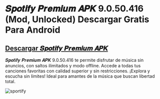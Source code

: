 # 𝑺𝒑𝒐𝒕𝒊𝒇𝒚 𝑷𝒓𝒆𝒎𝒊𝒖𝒎 𝑨𝑷𝑲 9.0.50.416 (Mod, Unlocked) Descargar Gratis Para Android

## [Descargar 𝑺𝒑𝒐𝒕𝒊𝒇𝒚 𝑷𝒓𝒆𝒎𝒊𝒖𝒎 𝑨𝑷𝑲](https://sites.google.com/view/spotify-premium-apk-9050416/home)
𝑺𝒑𝒐𝒕𝒊𝒇𝒚 𝑷𝒓𝒆𝒎𝒊𝒖𝒎 𝑨𝑷𝑲 9.0.50.416 te permite disfrutar de música sin anuncios, con saltos ilimitados y modo offline. Accede a todas tus canciones favoritas con calidad superior y sin restricciones. ¡Explora y escucha sin límites! Ideal para amantes de la música que buscan libertad total.

![sportify](https://github.com/user-attachments/assets/dcf876de-fce8-4e7d-90c2-b563e38f75f1)
